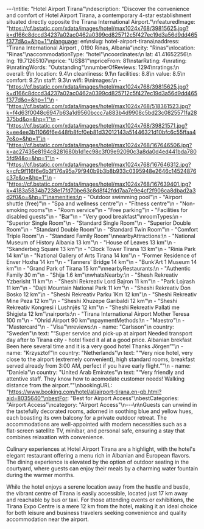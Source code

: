 ---\ntitle: "Hotel Airport Tirana"\ndescription: "Discover the convenience and comfort of Hotel Airport Tirana, a contemporary 4-star establishment situated directly opposite the Tirana International Airport."\nfeaturedImage: "https://cf.bstatic.com/xdata/images/hotel/max1024x768/39815625.jpg?k=d166c8dccd34237a02ac0462a0399cd825712c5f427ec19d3a56d9dd465f377d&o=&hp=1"\nlanguage: en\nslug: hotel-airport-tirana\naddress: "Tirana International Airport , 0190 Rinas, Albania"\ncity: "Rinas"\nlocation: "Rinas"\naccommodationType: "hotel"\ncoordinates:\n  lat: 41.41652256\n  lng: 19.71265107\nprice: "US$81"\npriceFrom: 81\nstarRating: 4\nrating: 9\nratingWords: "Outstanding"\nnumberOfReviews: 1294\nratings:\n  overall: 9\n  location: 9.4\n  cleanliness: 9.1\n  facilities: 8.8\n  value: 8.5\n  comfort: 9.2\n  staff: 9.3\n  wifi: 9\nimages:\n  - "https://cf.bstatic.com/xdata/images/hotel/max1024x768/39815625.jpg?k=d166c8dccd34237a02ac0462a0399cd825712c5f427ec19d3a56d9dd465f377d&o=&hp=1"\n  - "https://cf.bstatic.com/xdata/images/hotel/max1024x768/518361523.jpg?k=f4d63f0048c6947b63a1d9560bccc7a883b4d9908c5bd23c0825571fa28375bd&o=&hp=1"\n  - "https://cf.bstatic.com/xdata/images/hotel/max1024x768/39821571.jpg?k=ee4ee3b11066f6e448fb8fcf0eb81d32012143a51446321d10bfc6c55ffaa47e&o=&hp=1"\n  - "https://cf.bstatic.com/xdata/images/hotel/max1024x768/167646506.jpg?k=ac27435e8194c8281680b1d1ec98c3f09e92090c3a8da0d4ed441bda7805fd94&o=&hp=1"\n  - "https://cf.bstatic.com/xdata/images/hotel/max1024x768/167646312.jpg?k=cfc9f116f6e6b3f176a95a79f940b9b3b8b933c0395948e2646c14524876c37e&o=&hp=1"\n  - "https://cf.bstatic.com/xdata/images/hotel/max1024x768/167639401.jpg?k=4183a5834b7238e17fd70be63c8d8f42fdd7aa7e9e4cf2f906ca8dbad2a3d2f0&o=&hp=1"\namenities:\n  - "Outdoor swimming pool"\n  - "Airport shuttle (free)"\n  - "Spa and wellness centre"\n  - "Fitness centre"\n  - "Non-smoking rooms"\n  - "Room service"\n  - "Free parking"\n  - "Facilities for disabled guests"\n  - "Bar"\n  - "Very good breakfast"\nroomTypes:\n  - "Superior Single Room"\n  - "Standard Single Room"\n  - "Superior Double Room"\n  - "Standard Double Room"\n  - "Standard Twin Room"\n  - "Comfort Triple Room"\n  - "Standard Family Room"\nnearbyAttractions:\n  - "National Museum of History Albania 13 km"\n  - "House of Leaves 13 km"\n  - "Skanderbeg Square 13 km"\n  - "Clock Tower Tirana 13 km"\n  - "Rinia Park 14 km"\n  - "National Gallery of Arts Tirana 14 km"\n  - "Former Residence of Enver Hoxha 14 km"\n  - "Tanners' Bridge 14 km"\n  - "Bunk'Art 1 Museum 14 km"\n  - "Grand Park of Tirana 15 km"\nnearbyRestaurants:\n  - "Authentic Family 30 m"\n  - "Shija 1.6 km"\nwhatsNearby:\n  - "Shesh Rekreativ Yzberisht 11 km"\n  - "Sheshi Rekreativ Lord Bajron 11 km"\n  - "Park Lojrash 11 km"\n  - "Dajti Mountain National Park 11 km"\n  - "Sheshi Rekreativ Don Bosko 12 km"\n  - "Sheshi Rekreativ Parku 1Km 12 km"\n  - "Sheshi Rekreativ Mine Peza 12 km"\n  - "Sheshi Xhuzepe Garibaldi 12 km"\n  - "Sheshi Rekreativ Kongresi i Lushnjës 12 km"\n  - "Sheshi Rekreativ Pallati me Shigjeta 12 km"\nairports:\n  - "Tirana International Airport Mother Teresa 100 m"\n  - "Ohrid Airport 90 km"\npaymentMethods:\n  - "Maestro"\n  - "Mastercard"\n  - "Visa"\nreviews:\n  - name: "Carlsson"\n    country: "Sweden"\n    text: "“Super service and pick-up at airport
Needed transport day after to Tirana city - hotel fixed it al at a good price.
Albanian brekfast
Been here several time and it is a very good hotel
Thanks Jörgen”"\n  - name: "Krzysztof"\n    country: "Netherlands"\n    text: "“Very nice hotel, very close to the airport (extremely convenient), high standard rooms, breakfast served already from 3:00 AM, perfect if you have early flight.”"\n  - name: "Daniela"\n    country: "United Arab Emirates"\n    text: "“Very friendly and attentive staff. They know how to acomodate customer needs!
Walking distance from the airport.”"\nbookingURL: "https://www.booking.com/hotel/al/airport-tirana.en-gb.html?aid=8035640"\nbestFor: "Best for Airport Access"\nbestCategories: "Airport Access"\ncategory: "Airport Access"\n---\n\nGuests can unwind in the tastefully decorated rooms, adorned in soothing blue and yellow hues, each boasting its own balcony for a private outdoor retreat. The accommodations are well-appointed with modern necessities such as a flat-screen satellite TV, minibar, and personal safe, ensuring a stay that combines relaxation with convenience.

Culinary experiences at Hotel Airport Tirana are a highlight, with the hotel's elegant restaurant offering a menu rich in Albanian and European flavors. The dining experience is elevated by the option of outdoor seating in the courtyard, where guests can enjoy their meals by a charming water fountain during the warmer months.

While the hotel enjoys a serene location away from the hustle and bustle, the vibrant centre of Tirana is easily accessible, located just 17 km away and reachable by bus or taxi. For those attending events or exhibitions, the Tirana Expo Centre is a mere 12 km from the hotel, making it an ideal choice for both leisure and business travelers seeking convenience and quality accommodation near the airport.